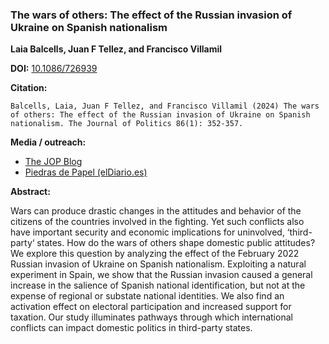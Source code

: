### The wars of others: The effect of the Russian invasion of Ukraine on Spanish nationalism

**Laia Balcells, Juan F Tellez, and Francisco Villamil**

**DOI:** [10.1086/726939](https://doi.org/10.1086/726939)

**Citation:**

```Balcells, Laia, Juan F Tellez, and Francisco Villamil (2024) The wars of others: The effect of the Russian invasion of Ukraine on Spanish nationalism. The Journal of Politics 86(1): 352-357.```

**Media / outreach:**

- [The JOP Blog](https://jop.blogs.uni-hamburg.de/the-impact-of-distant-wars-on-nationalism-lessons-from-spain/)
- [Piedras de Papel (elDiario.es)](https://www.eldiario.es/piedrasdepapel/guerras-afectan-politicamente_132_10640558.html)

**Abstract:**

Wars can produce drastic changes in the attitudes and behavior of the citizens of the countries involved in the fighting. Yet such conflicts also have important security and economic implications for uninvolved, ‘third-party‘ states. How do the wars of others shape domestic public attitudes? We explore this question by analyzing the effect of the February 2022 Russian invasion of Ukraine on Spanish nationalism. Exploiting a natural experiment in Spain, we show that the Russian invasion caused a general increase in the salience of Spanish national identification, but not at the expense of regional or substate national identities. We also find an activation effect on electoral participation and increased support for taxation. Our study illuminates pathways through which international conflicts can impact domestic politics in third-party states.
